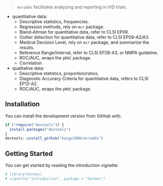 
<!-- README.md is generated from README.Rmd. Please edit that file -->

> `mcradds` facilitates analyzing and reporting in IVD trials.

- quantitative data:
  - Descriptive statistics, frequencies.
  - Regression methods, rely on `mcr` package.
  - Bland-Altman for quantitative data, refer to CLSI EP09.
  - Outlier detection for quantitative data, refer to CLSI EP09-A2/A3.
  - Medical Decision Level, rely on `mcr` package, and summarize the
    results.
  - Reference Range/Interval, refer to CLSI EP28-A3, or NMPA guideline.
  - ROC/AUC, wraps the `pROC` package.
  - Correlation
- qualitative data:
  - Descriptive statistics, proportion/ratios.
  - Diagnostic Accuracy Criteria for quantitative data, refers to CLSI
    EP12-A2.
  - ROC/AUC, wraps the `pROC` package.

## Installation

You can install the development version from GitHub with:

``` r
if (!require("devtools")) {
  install.packages("devtools")
}
devtools::install_github("kaigu1990/mcradds")
```

## Getting Started

You can get started by reading the introduction vignette:

``` r
# library(hermes)
# vignette("introduction", package = "hermes")
```

